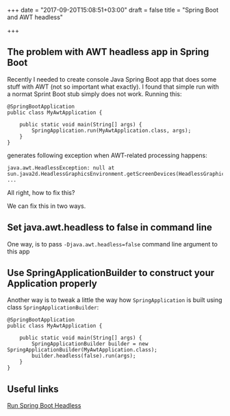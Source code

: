 +++
date = "2017-09-20T15:08:51+03:00"
draft = false
title = "Spring Boot and AWT headless"

+++


## The problem with AWT headless app in Spring Boot

Recently I needed to create console Java Spring Boot app that does some stuff with AWT (not so important what exactly). 
I found that simple run with a normat Sprint Boot stub simply does not work. Running this:

```
@SpringBootApplication
public class MyAwtApplication {

    public static void main(String[] args) {
        SpringApplication.run(MyAwtApplication.class, args);
    }
}
```

generates following exception when AWT-related processing happens: 

```
java.awt.HeadlessException: null at 
sun.java2d.HeadlessGraphicsEnvironment.getScreenDevices(HeadlessGraphicsEnvironment.java:72)
...
```

All right, how to fix this?

We can fix this in two ways. 

## Set java.awt.headless to false in command line

One way, is to pass `-Djava.awt.headless=false` command line argument to this app 

## Use SpringApplicationBuilder to construct your Application properly

Another way is to tweak a little the way how `SpringApplication` is built using class `SpringApplicationBuilder`:

```
@SpringBootApplication
public class MyAwtApplication {

    public static void main(String[] args) {
        SpringApplicationBuilder builder = new SpringApplicationBuilder(MyAwtApplication.class);
        builder.headless(false).run(args);
    }
}
```

## Useful links

[Run Spring Boot Headless](https://stackoverflow.com/questions/23553755/run-spring-boot-headless)
